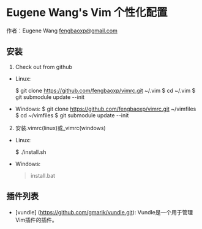 Eugene Wang's Vim 个性化配置
=====

作者：Eugene Wang fengbaoxp@gmail.com

安装
-----
1. Check out from github

 * Linux:
	
	$ git clone https://github.com/fengbaoxp/vimrc.git ~/.vim
	$ cd ~/.vim
	$ git submodule update --init

 * Windows:
	$ git clone https://github.com/fengbaoxp/vimrc.git ~/vimfiles
	$ cd ~/vimfiles
	$ git submodule update --init

2. 安装.vimrc(linux)或_vimrc(windows)

 * Linux:

	$ ./install.sh

 * Windows:
	> install.bat

插件列表
--------

 * [vundle] (https://github.com/gmarik/vundle.git): Vundle是一个用于管理Vim插件的插件。

